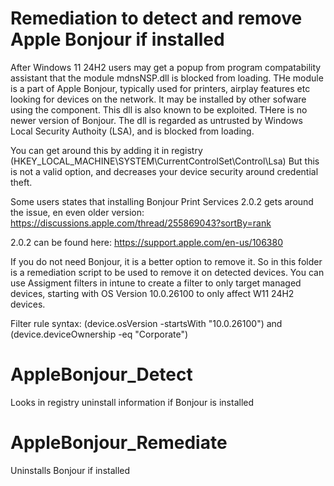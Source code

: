 # Remediation to detect and remove Apple Bonjour if installed

After Windows 11 24H2 users  may get a popup from program compatability assistant that the module mdnsNSP.dll is blocked from loading. 
THe module is a part of Apple Bonjour, typically used for printers, airplay features etc looking for devices on the network. 
It may be installed by other sofware using the component. 
This dll is also known to be exploited. THere is no newer version of Bonjour. 
The dll is regarded as untrusted by Windows Local Security Authoity (LSA), and is blocked from loading. 

You can get around this by adding it in registry (HKEY_LOCAL_MACHINE\SYSTEM\CurrentControlSet\Control\Lsa)
But this is not a valid option, and decreases your device security around credential theft. 

Some users states that installing Bonjour Print Services 2.0.2 gets around the issue, en even older version:
https://discussions.apple.com/thread/255869043?sortBy=rank

2.0.2 can be found here:
https://support.apple.com/en-us/106380

If you do not need Bonjour, it is a better option to remove it. 
So in this folder is a remediation script to be used to remove it on detected devices. 
You can use Assigment filters in intune to create a filter to only target managed devices, starting with OS Version 10.0.26100 to only affect W11 24H2 devices. 

Filter rule syntax:
(device.osVersion -startsWith "10.0.26100") and (device.deviceOwnership -eq "Corporate")

# AppleBonjour_Detect
Looks in registry uninstall information if Bonjour is installed
<br>

# AppleBonjour_Remediate
Uninstalls Bonjour if installed
<br>